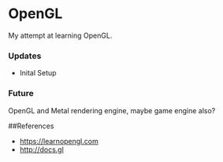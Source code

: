 # OpenGL

My attempt at learning OpenGL.

### Updates
- Inital Setup

### Future 
OpenGL and Metal rendering engine, maybe game engine also?

##References
- https://learnopengl.com
- http://docs.gl